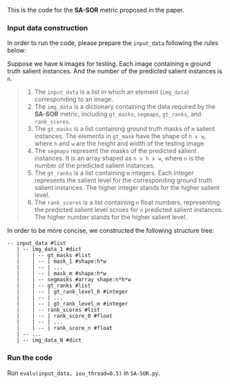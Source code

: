 This is the code for the **SA-SOR** metric proposed in the paper. 

### Input data construction

In order to run the code, please prepare the `input_data` following the rules below:

Suppose we have `N` images for testing. Each image containing `m` ground truth salient instances. And the number of the predicted salient instances is `n`. 

>1. The `input_data` is a list in which an element (`img_data`) corresponding to an image.  
>2. The `img_data` is a dictionary containing the data required by the **SA-SOR** metric, including `gt_masks`, `segmaps`, `gt_ranks`, and `rank_scores`.
>3. The `gt_masks` is a list containing ground truth masks of `m` salient instances. The elements in `gt_mask` have the shape of `h x w`, where `h` and `w` are the height and width of the testing image.
>4. The `segmaps` represent the masks of the predicted salient instances. It is an array shaped as `n x h x w`, where `n` is the number of the predicted salient instances.
>5. The `gt_ranks` is a list containing `m` integers. Each integer represents the salient level for the corresponding ground truth salient instances. The higher integer stands for the higher salient level.
>6. The `rank_scores` is a list containing `n` float numbers, representing the predicted salient level scroes for `n` predicted salient instances. The higher number stands for the higher salient level.

In order to be more concise, we constructed the following structure tree:

```
-- input_data #list
   | -- img_data_1 #dict
   |    | -- gt_masks #list
   |    | -- | mask_1 #shape:h*w
   |    | -- | ...
   |    | -- | mask_m #shape:h*w
   |    | -- segmasks #array shape:n*h*w
   |    | -- gt_ranks #list
   |    | -- | gt_rank_level_0 #integer
   |    | -- | ...
   |    | -- | gt_rank_level_m #integer
   |    | -- rank_scores #list
   |    | -- | rank_score_0 #float
   |    | -- | ...
   |    | -- | rank_score_n #float
   | -- ...
   | -- img_data_N #dict
```

### Run the code

Run `evalu(input_data, iou_thread=0.5)` in `SA-SOR.py`.
